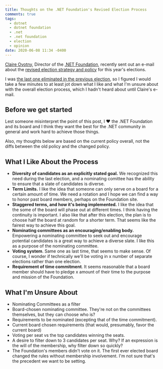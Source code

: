 ```yaml
---
title: Thoughts on the .NET Foundation's Revised Election Process
comments: true
tags:
  - dotnet
  - dotnet foundation
  - .net
  - .net foundation
  - election
  - opinion
date: 2020-06-08 11:34 -0400
---
```

[Claire Ovotny](https://twitter.com/clairernovotny?lang=en), Director of the [.NET Foundation](https://dotnetfoundation.org/), recently sent out an e-mail about the [revised election strategy and policy](https://dotnetfoundation.org/about/election/policy) for this year's elections.

I was [the last one eliminated in the previous election](https://seankilleen.com/2019/05/that-time-almost-became-dotnet-fdn-board-member/), so I figured I would take a few minutes to at least jot down what I like and what I'm unsure about with the overall election process, which I hadn't heard about until Claire's e-mail.

## Before we get started

Lest someone misinterpret the point of this post, I :heart: the .NET Foundation and its board and I think they want the best for the .NET community in general and work hard to achieve those things.

Also, my thoughts below are based on the current policy overall, not the diffs between the old policy and the changed policy.

## What I Like About the Process

* **Diversity of candidates as an explicitly stated goal.** We recognized this need during the last election, and a nominating comittee has the ability to ensure that a slate of candidates is diverse.
* **Term Limits.** I like the idea that someone can only serve on a board for a certain amount of time. We need a rotation and I hope we can find a way to honor past board members, perhaps on the Foundation site.
* **Staggered terms, and how it's being implemented.** I like the idea that the some of the board will phase out at different times. I think having the continuity is important. I also like that after this election, the plan is to choose half the board at random for a shorter term. That seems like the fairest way to achieve this goal.
* **Nominating committees as an encouraging/enabling body.** Empowering a nominating committee to seek out and encourage potential candidates is a great way to achieve a diverse slate. I like this as a purpose of the nominating committee.
* **Voting system**. Same one as last time, that seems to make sense. Of course, I wonder if technically we'll be voting in x number of separate elections rather than one election. 
* **Requirement of time commitment**. It seems reasonable that a board member should have to pledge x amount of their time to the purpose and mission of the Foundation.

## What I'm Unsure About

* Nominating Committees as a filter 
* Board-chosen nominating committee. They're not on the committees themselves, but they can choose who is?
* Requirements to be nominated (excepting that of the time commitment). 
* Current board chosen requirements (that would, presumably, favor the current board)
* Voting per seat vs the top candidates winning the seats.
* A desire to filter down to 3 candidates per seat. Why? If an expression is the will of the membership, why filter down so quickly?
* The Foundation's members didn't vote on it. The first ever elected board changed the rules without membership involvement. I'm not sure that's the precedent we want to be setting.